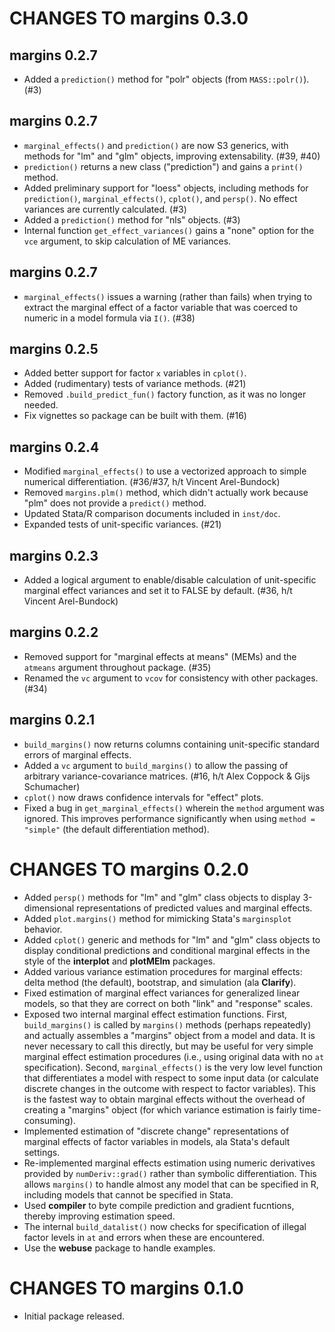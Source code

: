 # CHANGES TO margins 0.3.0 #

## margins 0.2.7

* Added a `prediction()` method for "polr" objects (from `MASS::polr()`). (#3)

## margins 0.2.7

* `marginal_effects()` and `prediction()` are now S3 generics, with methods for "lm" and "glm" objects, improving extensability. (#39, #40)
* `prediction()` returns a new class ("prediction") and gains a `print()` method.
* Added preliminary support for "loess" objects, including methods for `prediction()`, `marginal_effects()`, `cplot()`, and `persp()`. No effect variances are currently calculated. (#3)
* Added a `prediction()` method for "nls" objects. (#3)
* Internal function `get_effect_variances()` gains a "none" option for the `vce` argument, to skip calculation of ME variances.

## margins 0.2.7

* `marginal_effects()` issues a warning (rather than fails) when trying to extract the marginal effect of a factor variable that was coerced to numeric in a model formula via `I()`. (#38)

## margins 0.2.5

* Added better support for factor `x` variables in `cplot()`.
* Added (rudimentary) tests of variance methods. (#21)
* Removed `.build_predict_fun()` factory function, as it was no longer needed.
* Fix vignettes so package can be built with them. (#16)

## margins 0.2.4

* Modified `marginal_effects()` to use a vectorized approach to simple numerical differentiation. (#36/#37, h/t Vincent Arel-Bundock)
* Removed `margins.plm()` method, which didn't actually work because "plm" does not provide a `predict()` method.
* Updated Stata/R comparison documents included in `inst/doc`.
* Expanded tests of unit-specific variances. (#21)

## margins 0.2.3

* Added a logical argument to enable/disable calculation of unit-specific marginal effect variances and set it to FALSE by default. (#36, h/t Vincent Arel-Bundock)

## margins 0.2.2

* Removed support for "marginal effects at means" (MEMs) and the `atmeans` argument throughout package. (#35)
* Renamed the `vc` argument to `vcov` for consistency with other packages. (#34)

## margins 0.2.1

* `build_margins()` now returns columns containing unit-specific standard errors of marginal effects.
* Added a `vc` argument to `build_margins()` to allow the passing of arbitrary variance-covariance matrices. (#16, h/t Alex Coppock & Gijs Schumacher)
* `cplot()` now draws confidence intervals for "effect" plots.
* Fixed a bug in `get_marginal_effects()` wherein the `method` argument was ignored. This improves performance significantly when using `method = "simple"` (the default differentiation method).

# CHANGES TO margins 0.2.0 #

* Added `persp()` methods for "lm" and "glm" class objects to display 3-dimensional representations of predicted values and marginal effects.
* Added `plot.margins()` method for mimicking Stata's `marginsplot` behavior.
* Added `cplot()` generic and methods for "lm" and "glm" class objects to display conditional predictions and conditional marginal effects in the style of the **interplot** and **plotMElm** packages.
* Added various variance estimation procedures for marginal effects: delta method (the default), bootstrap, and simulation (ala **Clarify**).
* Fixed estimation of marginal effect variances for generalized linear models, so that they are correct on both "link" and "response" scales.
* Exposed two internal marginal effect estimation functions. First, `build_margins()` is called by `margins()` methods (perhaps repeatedly) and actually assembles a "margins" object from a model and data. It is never necessary to call this directly, but may be useful for very simple marginal effect estimation procedures (i.e., using original data with no `at` specification). Second, `marginal_effects()` is the very low level function that differentiates a model with respect to some input data (or calculate discrete changes in the outcome with respect to factor variables). This is the fastest way to obtain marginal effects without the overhead of creating a "margins" object (for which variance estimation is fairly time-consuming).
* Implemented estimation of "discrete change" representations of marginal effects of factor variables in models, ala Stata's default settings.
* Re-implemented marginal effects estimation using numeric derivatives provided by `numDeriv::grad()` rather than symbolic differentiation. This allows `margins()` to handle almost any model that can be specified in R, including models that cannot be specified in Stata.
* Used **compiler** to byte compile prediction and gradient fucntions, thereby improving estimation speed.
* The internal `build_datalist()` now checks for specification of illegal factor levels in `at` and errors when these are encountered.
* Use the **webuse** package to handle examples.

# CHANGES TO margins 0.1.0 #

* Initial package released.
